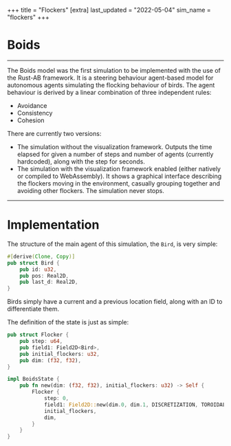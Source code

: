 +++
title = "Flockers"
[extra]
last_updated = "2022-05-04"
sim_name = "flockers"
+++

# Boids

---

The Boids model was the first simulation to be implemented with the use of the Rust-AB framework. It is a steering behaviour
agent-based model for autonomous agents simulating the flocking behaviour of birds. The agent behaviour is derived by a linear
combination of three independent rules:
- Avoidance
- Consistency
- Cohesion

There are currently two versions:

- The simulation without the visualization framework. Outputs the time elapsed for given a number of steps and number of
  agents (currently hardcoded), along with the step for seconds.
- The simulation with the visualization framework enabled (either natively or compiled to WebAssembly). It shows a
  graphical interface describing the flockers moving in the environment, casually grouping together and avoiding other
  flockers. The simulation never stops.
  
---

# Implementation

The structure of the main agent of this simulation, the `Bird`, is very simple:
```rs
#[derive(Clone, Copy)]
pub struct Bird {
    pub id: u32,
    pub pos: Real2D,
    pub last_d: Real2D,
}
```

Birds simply have a current and a previous location field, along with an ID to differentiate them.

The definition of the state is just as simple:
```rs
pub struct Flocker {
    pub step: u64,
    pub field1: Field2D<Bird>,
    pub initial_flockers: u32,
    pub dim: (f32, f32),
}

impl BoidsState {
    pub fn new(dim: (f32, f32), initial_flockers: u32) -> Self {
        Flocker {
            step: 0,
            field1: Field2D::new(dim.0, dim.1, DISCRETIZATION, TOROIDAL),
            initial_flockers,
            dim,
        }
    }
}
```
